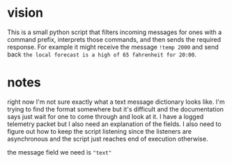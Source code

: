 # vision
This is a small python script that filters incoming messages for ones with a command prefix, interprets those commands, and then sends the required response. For example it might receive the message `!temp 2000` and send back `the local forecast is a high of 65 fahrenheit for 20:00`.

# notes
right now I'm not sure exactly what a text message dictionary looks like. I'm trying to find the format somewhere but it's difficult and the documentation says just wait for one to come through and look at it. I have a logged telemetry packet but I also need an explanation of the fields. I also need to figure out how to keep the script listening since the listeners are asynchronous and the script just reaches end of execution otherwise.

the message field we need is `"text"`